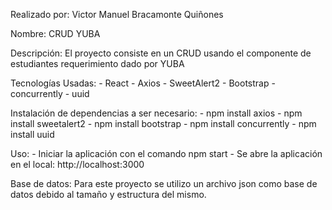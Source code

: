 Realizado por:
    Victor Manuel Bracamonte Quiñones

Nombre:
    CRUD YUBA


Descripción:
    El proyecto consiste en un CRUD usando el componente de estudiantes
    requerimiento dado por YUBA


Tecnologías Usadas:
    - React
    - Axios
    - SweetAlert2
    - Bootstrap
    - concurrently
    - uuid


Instalación de dependencias a ser necesario:
    - npm install axios
    - npm install sweetalert2
    - npm install bootstrap
    - npm install concurrently
    - npm install uuid    


Uso:
    - Iniciar la aplicación con el comando npm start 
    - Se abre la aplicación en el local: http://localhost:3000



Base de datos:
    Para este proyecto se utilizo un archivo json como base de datos
    debido al tamaño y estructura del mismo.